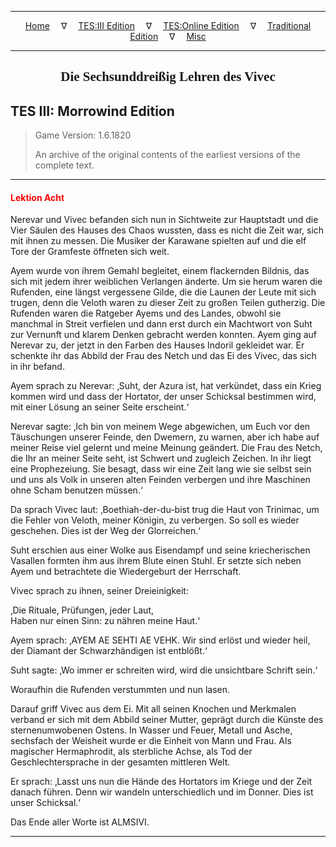 
---

<!-- Jekyll Page Links -->

<center>
<a href="../../../../index.html">Home</a>
&emsp;&nabla;&emsp;
<a href="../../../index-tes3.html">TES:III Edition</a>
&emsp;&nabla;&emsp;
<a href="../../../index-teso.html">TES:Online Edition</a>
&emsp;&nabla;&emsp;
<a href="../../../index-traditional.html">Traditional Edition</a>
&emsp;&nabla;&emsp;
<a href="../../../index-misc.html">Misc</a>
</center>

<!-- Markdown Body Below: -->

---

<center>
<h2><span style="font-family:Georgia">Die Sechsunddreißig Lehren des Vivec</span></h2>
</center>

## TES III: Morrowind Edition

> Game Version: 1.6.1820
>
> An archive of the original contents of the earliest versions of the complete text.

---

#### <span style="color:red">Lektion Acht</span>

Nerevar und Vivec befanden sich nun in Sichtweite zur Hauptstadt und die Vier Säulen des Hauses des Chaos wussten, dass es nicht die Zeit war, sich mit ihnen zu messen. Die Musiker der Karawane spielten auf und die elf Tore der Gramfeste öffneten sich weit.

Ayem wurde von ihrem Gemahl begleitet, einem flackernden Bildnis, das sich mit jedem ihrer weiblichen Verlangen änderte. Um sie herum waren die Rufenden, eine längst vergessene Gilde, die die Launen der Leute mit sich trugen, denn die Veloth waren zu dieser Zeit zu großen Teilen gutherzig. Die Rufenden waren die Ratgeber Ayems und des Landes, obwohl sie manchmal in Streit verfielen und dann erst durch ein Machtwort von Suht zur Vernunft und klarem Denken gebracht werden konnten. Ayem ging auf Nerevar zu, der jetzt in den Farben des Hauses Indoril gekleidet war. Er schenkte ihr das Abbild der Frau des Netch und das Ei des Vivec, das sich in ihr befand.

Ayem sprach zu Nerevar: ‚Suht, der Azura ist, hat verkündet, dass ein Krieg kommen wird und dass der Hortator, der unser Schicksal bestimmen wird, mit einer Lösung an seiner Seite erscheint.‘

Nerevar sagte: ‚Ich bin von meinem Wege abgewichen, um Euch vor den Täuschungen unserer Feinde, den Dwemern, zu warnen, aber ich habe auf meiner Reise viel gelernt und meine Meinung geändert. Die Frau des Netch, die Ihr an meiner Seite seht, ist Schwert und zugleich Zeichen. In ihr liegt eine Prophezeiung. Sie besagt, dass wir eine Zeit lang wie sie selbst sein und uns als Volk in unseren alten Feinden verbergen und ihre Maschinen ohne Scham benutzen müssen.‘

Da sprach Vivec laut: ‚Boethiah-der-du-bist trug die Haut von Trinimac, um die Fehler von Veloth, meiner Königin, zu verbergen. So soll es wieder geschehen. Dies ist der Weg der Glorreichen.‘

Suht erschien aus einer Wolke aus Eisendampf und seine kriecherischen Vasallen formten ihm aus ihrem Blute einen Stuhl. Er setzte sich neben Ayem und betrachtete die Wiedergeburt der Herrschaft.

Vivec sprach zu ihnen, seiner Dreieinigkeit:

‚Die Rituale, Prüfungen, jeder Laut,\
Haben nur einen Sinn: zu nähren meine Haut.‘

Ayem sprach: ‚AYEM AE SEHTI AE VEHK. Wir sind erlöst und wieder heil, der Diamant der Schwarzhändigen ist entblößt.‘

Suht sagte: ‚Wo immer er schreiten wird, wird die unsichtbare Schrift sein.‘

Woraufhin die Rufenden verstummten und nun lasen.

Darauf griff Vivec aus dem Ei. Mit all seinen Knochen und Merkmalen verband er sich mit dem Abbild seiner Mutter, geprägt durch die Künste des sternenumwobenen Ostens. In Wasser und Feuer, Metall und Asche, sechsfach der Weisheit wurde er die Einheit von Mann und Frau. Als magischer Hermaphrodit, als sterbliche Achse, als Tod der Geschlechtersprache in der gesamten mittleren Welt.

Er sprach: ‚Lasst uns nun die Hände des Hortators im Kriege und der Zeit danach führen. Denn wir wandeln unterschiedlich und im Donner. Dies ist unser Schicksal.‘

Das Ende aller Worte ist ALMSIVI.

---
